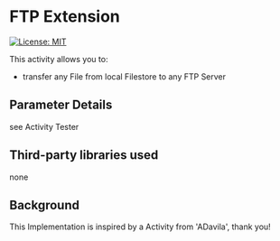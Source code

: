 # FTP Extension
[![License: MIT](https://img.shields.io/badge/License-MIT-yellow.svg)](https://opensource.org/licenses/MIT)

This activity allows you to:
- transfer any File from local Filestore to any FTP Server

## Parameter Details
see Activity Tester      

## Third-party libraries used
none

## Background
This Implementation is inspired by a Activity from 'ADavila', thank you!